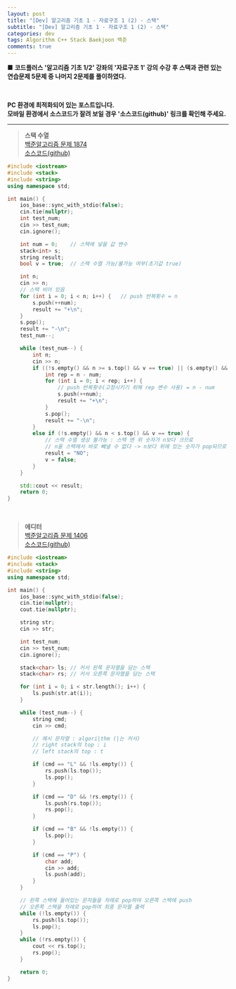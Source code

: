 ```yaml
---  
layout: post  
title: "[Dev] 알고리즘 기초 1 - 자료구조 1 (2) - 스택"  
subtitle: "[Dev] 알고리즘 기초 1 - 자료구조 1 (2) - 스택"  
categories: dev  
tags: Algorithm C++ Stack Baekjoon 백준  
comments: true  
---  
```


■ **코드플러스 '알고리즘 기초 1/2' 강좌의 '자료구조 1' 강의 수강 후 스택과 관련 있는 연습문제 5문제 중 나머지 2문제를 풀이하였다.**

<br>

**PC 환경에 최적화되어 있는 포스트입니다.<br>모바일 환경에서 소스코드가 잘려 보일 경우 '소스코드(github)' 링크를 확인해 주세요.**

---

>**스택 수열**<br>
[백준알고리즘 문제 1874](https://www.acmicpc.net/problem/1874 "문제")<br>
[소스코드(github)](https://github.com/monologue96/baekjoon_algorithm_practice/blob/master/Algorithm_basic_1_practice/Algorithm_basic_1_practice/bja1874.cpp "소스코드(깃허브)")  

```c++
#include <iostream>
#include <stack>
#include <string>
using namespace std;

int main() {
	ios_base::sync_with_stdio(false);
	cin.tie(nullptr);
	int test_num;
	cin >> test_num;
	cin.ignore();

	int num = 0;	// 스택에 넣을 값 변수
	stack<int> s;
	string result;
	bool v = true;	// 스택 수열 가능/불가능 여부(초기값 true)

	int n;
	cin >> n;
	// 스택 비어 있음
	for (int i = 0; i < n; i++) {	// push 반복횟수 = n
		s.push(++num);
		result += "+\n";
	}
	s.pop();
	result += "-\n";
	test_num--;

	while (test_num--) {
		int n;
		cin >> n;
		if ((!s.empty() && n >= s.top() && v == true) || (s.empty() && v == true)) {
			int rep = n - num;
			for (int i = 0; i < rep; i++) {
				// push 반복횟수(고정시키기 위해 rep 변수 사용) = n - num
				s.push(++num);
				result += "+\n";
			}
			s.pop();
			result += "-\n";
		}
		else if (!s.empty() && n < s.top() && v == true) {
			// 스택 수열 생성 불가능 : 스택 맨 위 숫자가 n보다 크므로
			// n을 스택에서 바로 빼낼 수 없다 -> n보다 위에 있는 숫자가 pop되므로 NO 출력
			result = "NO";
			v = false;
		}
	}

	std::cout << result;
	return 0;
}
```
<br>

>**에디터**<br>
[백준알고리즘 문제 1406](https://www.acmicpc.net/problem/1406 "문제")<br>
[소스코드(github)](https://github.com/monologue96/baekjoon_algorithm_practice/blob/master/Algorithm_basic_1_practice/Algorithm_basic_1_practice/bja1406.cpp "소스코드(깃허브)")  

```c++
#include <iostream>
#include <stack>
#include <string>
using namespace std;

int main() {
	ios_base::sync_with_stdio(false);
	cin.tie(nullptr);
	cout.tie(nullptr);

	string str;
	cin >> str;

	int test_num;
	cin >> test_num;
	cin.ignore();

	stack<char> ls;	// 커서 왼쪽 문자열을 담는 스택
	stack<char> rs;	// 커서 오른쪽 문자열을 담는 스택

	for (int i = 0; i < str.length(); i++) {
		ls.push(str.at(i));
	}

	while (test_num--) {
		string cmd;
		cin >> cmd;

		// 예시 문자열 : algori|thm (|는 커서)
		// right stack의 top : i
		// left stack의 top : t

		if (cmd == "L" && !ls.empty()) {
			rs.push(ls.top());
			ls.pop();
		}

		if (cmd == "D" && !rs.empty()) {
			ls.push(rs.top());
			rs.pop();
		}

		if (cmd == "B" && !ls.empty()) {
			ls.pop();
		}

		if (cmd == "P") {
			char add;
			cin >> add;
			ls.push(add);
		}
	}

	// 왼쪽 스택에 들어있는 문자들을 차례로 pop하여 오른쪽 스택에 push
	// 오른쪽 스택을 차례로 pop하여 최종 문자열 출력
	while (!ls.empty()) {
		rs.push(ls.top());
		ls.pop();
	}
	while (!rs.empty()) {
		cout << rs.top();
		rs.pop();
	}

	return 0;
}
```
<br>

